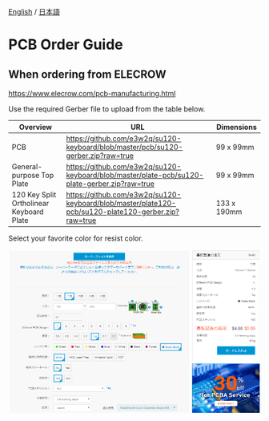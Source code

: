 [English](pcb_order_guide.md) / [日本語](pcb_order_guide_jp.md)

# PCB Order Guide

## When ordering from ELECROW

https://www.elecrow.com/pcb-manufacturing.html

Use the required Gerber file to upload from the table below.

| Overview                                 | URL                                                          | Dimensions  |
| ---------------------------------------- | ------------------------------------------------------------ | ----------- |
| PCB                                      | https://github.com/e3w2q/su120-keyboard/blob/master/pcb/su120-gerber.zip?raw=true | 99 x 99mm   |
| General-purpose Top Plate                | https://github.com/e3w2q/su120-keyboard/blob/master/plate-pcb/su120-plate-gerber.zip?raw=true | 99 x 99mm   |
| 120 Key Split Ortholinear Keyboard Plate | https://github.com/e3w2q/su120-keyboard/blob/master/plate120-pcb/su120-plate120-gerber.zip?raw=true | 133 x 190mm |

Select your favorite color for resist color.

![Elecrow](image/elecrow.png?raw=true)




